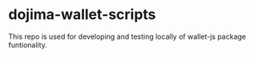 # dojima-wallet-scripts

This repo is used for developing and testing locally of wallet-js package funtionality.

